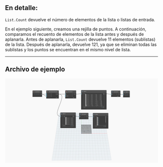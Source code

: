 ## En detalle:
`List.Count` devuelve el número de elementos de la lista o listas de entrada.

En el ejemplo siguiente, creamos una rejilla de puntos. A continuación, comparamos el recuento de elementos de la lista antes y después de aplanarla. Antes de aplanarla, `List.Count` devuelve 11 elementos (sublistas) de la lista. Después de aplanarla, devuelve 121, ya que se eliminan todas las sublistas y los puntos se encuentran en el mismo nivel de lista.
___
## Archivo de ejemplo

![List.Count](./DSCore.List.Count_img.jpg)
